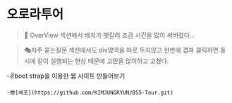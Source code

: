 # 오로라투어

> 🎃 OverView 섹션에서 배치가 헷갈려 조금 시간을 많이 써버렸다...

> 🎭자주 묻는질문 섹션에서도 div영역을 따로 두지않고 한번에 겹쳐 클릭하면 동시에 같이 실행되는 현상 때문에 고민을 많이하고 고쳤다.

-✌boot strap을 이용한 웹 사이트 만들어보기

    -😎[배포](https://github.com/KIMJUNGRYUN/BS5-Tour.git)
